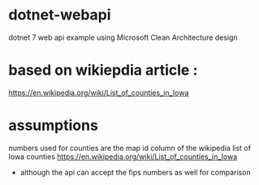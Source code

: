 # dotnet-webapi
dotnet 7 web api example using Microsoft Clean Architecture design

# based on wikiepdia article :
https://en.wikipedia.org/wiki/List_of_counties_in_Iowa

# assumptions
numbers used for counties are the map id column of the wikipedia list of Iowa counties 
https://en.wikipedia.org/wiki/List_of_counties_in_Iowa
- although the api can accept the fips numbers as well for comparison





